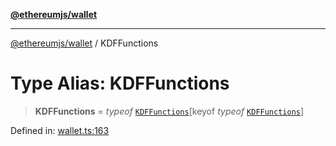 [**@ethereumjs/wallet**](../README.md)

***

[@ethereumjs/wallet](../README.md) / KDFFunctions

# Type Alias: KDFFunctions

> **KDFFunctions** = *typeof* [`KDFFunctions`](../variables/KDFFunctions.md)\[keyof *typeof* [`KDFFunctions`](../variables/KDFFunctions.md)\]

Defined in: [wallet.ts:163](https://github.com/ethereumjs/ethereumjs-monorepo/blob/master/packages/wallet/src/wallet.ts#L163)
